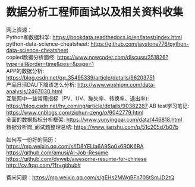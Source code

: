 # 数据分析工程师面试以及相关资料收集


网上资源：  
Python和数据科学: https://bookdata.readthedocs.io/en/latest/index.html  
python-data-science-cheatsheet: https://github.com/jaystone776/python-data-science-cheatsheet  
copied数据分析面经: https://www.nowcoder.com/discuss/351826?type=all&order=time&pos=&page=1  
APP的数据分析: https://blog.csdn.net/qq_35495339/article/details/96203751  
产品日活DAU下降该怎么分析: http://www.woshipm.com/data-analysis/2467030.html  
互联网中一些常用指标（PV、UV、蹦失率、转换率、退出率): https://blog.csdn.net/hy_coming/article/details/90382287
AB test学习笔记: https://www.cnblogs.com/zichun-zeng/p/9042779.html  
全面的数据指标分析框架: https://www.yunyingpai.com/data/446818.html  
数据分析岗_面试题整理总结: https://www.jianshu.com/p/51c205d7b07b  

如何写一份好的简历：  
https://mp.weixin.qq.com/s/lD8YELIa6A9So0x6R0K6RA  
https://github.com/amusi/AI-Job-Resume  
https://github.com/dyweb/awesome-resume-for-chinese  
http://cv.ftqq.com/?fr=github#  

费米问题：https://mp.weixin.qq.com/s/gEHs2MWgBFn70StSmJD2tQ
